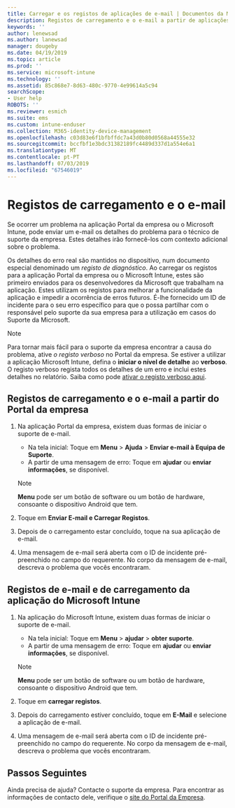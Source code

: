 ```yaml
---
title: Carregar e os registos de aplicações de e-mail | Documentos da Microsoft
description: Registos de carregamento e o e-mail a partir de aplicações do Intune
keywords: ''
author: lenewsad
ms.author: lanewsad
manager: dougeby
ms.date: 04/19/2019
ms.topic: article
ms.prod: ''
ms.service: microsoft-intune
ms.technology: ''
ms.assetid: 85c868e7-8d63-480c-9770-4e99614a5c94
searchScope:
- User help
ROBOTS: ''
ms.reviewer: esmich
ms.suite: ems
ms.custom: intune-enduser
ms.collection: M365-identity-device-management
ms.openlocfilehash: c03d83e6f1bfbffdc7a43d0b80d0568a44555e32
ms.sourcegitcommit: bccfbf1e3bdc31382189fc4489d337d1a554e6a1
ms.translationtype: MT
ms.contentlocale: pt-PT
ms.lasthandoff: 07/03/2019
ms.locfileid: "67546019"
---
```

# <a name="upload-and-email-logs"></a>Registos de carregamento e o e-mail  

Se ocorrer um problema na aplicação Portal da empresa ou o Microsoft Intune, pode enviar um e-mail os detalhes do problema para o técnico de suporte da empresa. Estes detalhes irão fornecê-los com contexto adicional sobre o problema.  

Os detalhes do erro real são mantidos no dispositivo, num documento especial denominado um _registo de diagnóstico_. Ao carregar os registos para a aplicação Portal da empresa ou o Microsoft Intune, estes são primeiro enviados para os desenvolvedores da Microsoft que trabalham na aplicação. Estes utilizam os registos para melhorar a funcionalidade da aplicação e impedir a ocorrência de erros futuros. É-lhe fornecido um ID de incidente para o seu erro específico para que o possa partilhar com o responsável pelo suporte da sua empresa para a utilização em casos do Suporte da Microsoft.  

> [!Note]
> Para tornar mais fácil para o suporte da empresa encontrar a causa do problema, ative _o registo verboso_ no Portal da empresa. Se estiver a utilizar a aplicação Microsoft Intune, defina o **iniciar o nível de detalhe** ao **verboso**. O registo verboso regista todos os detalhes de um erro e inclui estes detalhes no relatório. Saiba como pode [ativar o registo verboso aqui](use-verbose-logging-to-help-your-it-administrator-fix-device-issues-android.md).  

## <a name="upload-and-email-logs-from-company-portal"></a>Registos de carregamento e o e-mail a partir do Portal da empresa  

1. Na aplicação Portal da empresa, existem duas formas de iniciar o suporte de e-mail.
    * Na tela inicial: Toque em **Menu** > **Ajuda** > **Enviar e-mail à Equipa de Suporte**.  
    * A partir de uma mensagem de erro: Toque em **ajudar** ou **enviar informações**, se disponível.  

    > [!NOTE]
    > **Menu** pode ser um botão de software ou um botão de hardware, consoante o dispositivo Android que tem.  

3. Toque em **Enviar E-mail e Carregar Registos**.  
4. Depois de o carregamento estar concluído, toque na sua aplicação de e-mail. 
5. Uma mensagem de e-mail será aberta com o ID de incidente pré-preenchido no campo do requerente. No corpo da mensagem de e-mail, descreva o problema que vocês encontraram.    


## <a name="upload-and-email-logs-from-microsoft-intune-app"></a>Registos de e-mail e de carregamento da aplicação do Microsoft Intune   

1. Na aplicação do Microsoft Intune, existem duas formas de iniciar o suporte de e-mail.  
    * Na tela inicial: Toque em **Menu** > **ajudar** > **obter suporte**.  
    * A partir de uma mensagem de erro: Toque em **ajudar** ou **enviar informações**, se disponível.  

    > [!NOTE]
    > **Menu** pode ser um botão de software ou um botão de hardware, consoante o dispositivo Android que tem.

3. Toque em **carregar registos**.  
4. Depois do carregamento estiver concluído, toque em **E-Mail** e selecione a aplicação de e-mail.  
5. Uma mensagem de e-mail será aberta com o ID de incidente pré-preenchido no campo do requerente. No corpo da mensagem de e-mail, descreva o problema que vocês encontraram.  

## <a name="next-steps"></a>Passos Seguintes  

Ainda precisa de ajuda? Contacte o suporte da empresa. Para encontrar as informações de contacto dele, verifique o [site do Portal da Empresa](https://go.microsoft.com/fwlink/?linkid=2010980).
